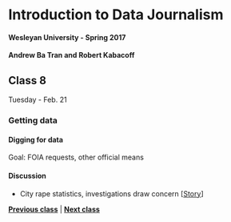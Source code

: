 # Introduction to Data Journalism
  
#### Wesleyan University - Spring 2017
  
**Andrew Ba Tran and Robert Kabacoff**
  
## Class 8
Tuesday - Feb. 21
                             
### Getting data
                             
#### Digging for data
                             
Goal: FOIA requests, other official means
                             
#### Discussion

    
* City rape statistics, investigations draw concern [[Story](http://www.baltimoresun.com/news/bs-md-ci-rapes-20100519-story.html)]

                   
**[Previous class](class7.md)** | **[Next class](class9.md)**
